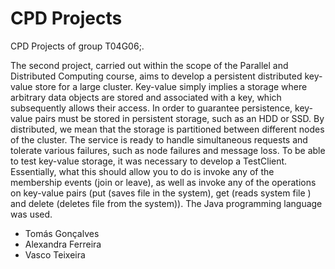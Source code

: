 # CPD Projects

CPD Projects of group T04G06;.

The second project, carried out within the scope of the Parallel and Distributed Computing course, aims to develop a persistent distributed key-value store for a large cluster. Key-value simply implies a storage where arbitrary data objects are stored and associated with a key, which subsequently allows their access. In order to guarantee persistence, key-value pairs must be stored in persistent storage, such as an HDD or SSD. By distributed, we mean that the storage is partitioned between different nodes of the cluster. The service is ready to handle simultaneous requests and tolerate various failures, such as node failures and message loss.
To be able to test key-value storage, it was necessary to develop a TestClient. Essentially, what this should allow you to do is invoke any of the membership events (join or leave), as well as invoke any of the operations on key-value pairs (put (saves file in the system), get (reads system file ) and delete (deletes file from the system)).
The Java programming language was used.

- Tomás Gonçalves	 
- Alexandra Ferreira 	
- Vasco Teixeira	
